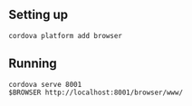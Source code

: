 ## Setting up

    cordova platform add browser

## Running

    cordova serve 8001
    $BROWSER http://localhost:8001/browser/www/
